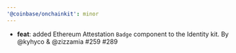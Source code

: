 ```yaml
---
'@coinbase/onchainkit': minor
---
```


- **feat**: added Ethereum Attestation `Badge` component to the Identity kit. By @kyhyco & @zizzamia #259 #289
